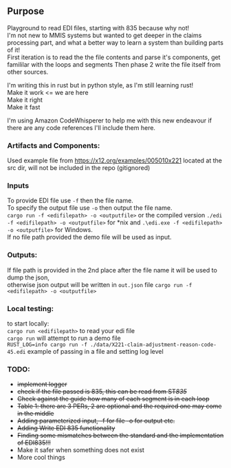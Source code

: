 ## Purpose
Playground to read EDI files, starting with 835 because why not!   
I'm not new to MMIS systems but wanted to get deeper in the claims processing part, and what a better way to learn a system than building parts of it!   
First iteration is to read the the file contents and parse it's components, get famililar with the loops and segments Then phase 2 write the file itself from other sources.

I'm writing this in rust but in python style, as I'm still learning rust!   
Make it work <= we are here   
Make it right   
Make it fast   

I'm using Amazon CodeWhisperer to help me with this new endeavour if there are any code references I'll include them here.

### Artifacts and Components:
Used example file from https://x12.org/examples/005010x221 located at the src dir, will not be included in the repo (gitignored)

### Inputs   
To provide EDI file use `-f` then the file name.   
To specify the output file use `-o` then output the file name.     
`cargo run -f <edifilepath> -o <outputfile>` or the compiled version `./edi -f <edifilepath> -o <outputfile>` for *nix and `.\edi.exe -f <edifilepath> -o <outputfile>` for Windows.   
If no file path provided the demo file will be used as input.

### Outputs:   
If file path is provided in the 2nd place after the file name it will be used to dump the json,     
otherwise json output will be written in `out.json` file
`cargo run -f <edifilepath> -o <outputfile>`

### Local testing:
to start locally:    
`cargo run <edifilepath>` to read your edi file    
`cargo run` will attempt to run a demo file   
`RUST_LOG=info cargo run -f ./data/X221-claim-adjustment-reason-code-45.edi` example of passing in a file and setting log level   


### TODO:
* ~~implement logger~~
* ~~check if the file passed is 835, this can be read from ST*835*~~
* ~~Check against the guide how many of each segment is in each loop~~
* ~~Table 1: there are 3 PERs, 2 are optional and the required one may come in the middle~~
* ~~Adding parameterized input, -f for file -o for output etc.~~
* ~~Adding Write EDI 835 functionality~~
* ~~Finding some mismatches between the standard and the implementation of EDI835!!!~~
* Make it safer when something does not exist
* More cool things